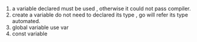 
1. a variable declared must be used , otherwise it could not pass compiler. 
2. create a variable do not need to declared its type , go will refer its type automated. 
3. global variable use var
4. const variable